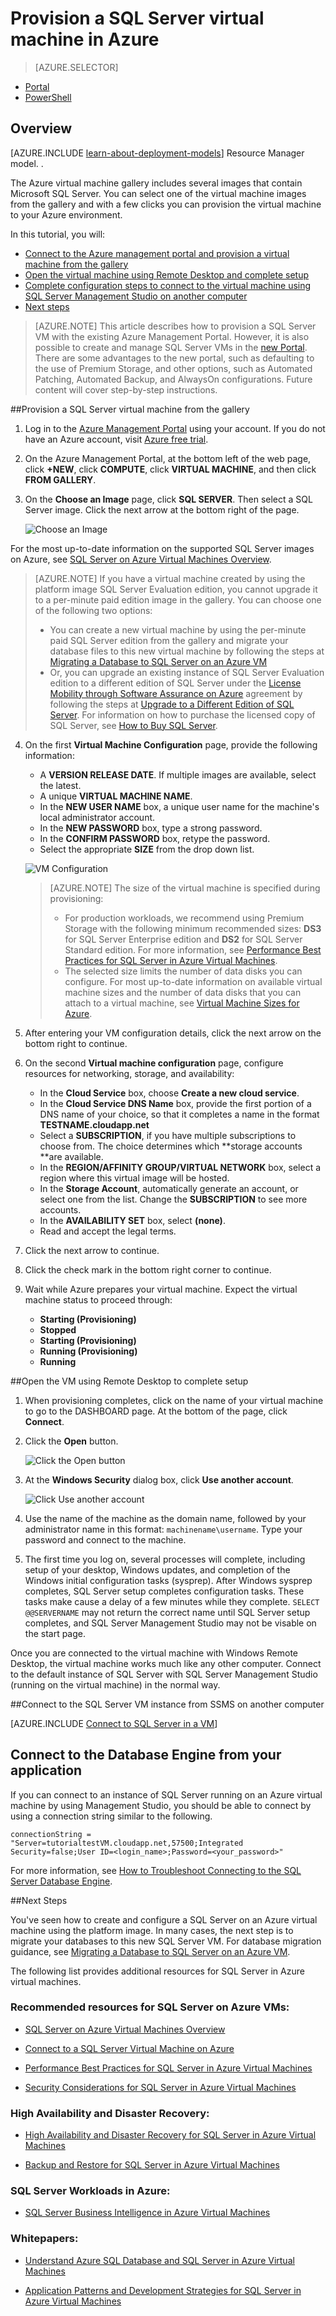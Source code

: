 <properties 
	pageTitle="Provision a SQL Server virtual machine | Microsoft Azure" 
	description="This tutorial teaches you how to create and configure a SQL Server VM on Azure." 
	services="virtual-machines" 
	documentationCenter="" 
	authors="rothja" 
	manager="jeffreyg" 
	editor="monicar"
	tags="azure-service-management"
	/>

<tags 
	ms.service="virtual-machines" 
	ms.workload="infrastructure-services" 
	ms.tgt_pltfrm="vm-windows-sql-server" 
	ms.devlang="na" 
	ms.topic="article" 
	ms.date="08/26/2015" 
	ms.author="jroth"/>

# Provision a SQL Server virtual machine in Azure

> [AZURE.SELECTOR]
- [Portal](virtual-machines-provision-sql-server.md)
- [PowerShell](virtual-machines-sql-server-create-vm-with-powershell.md)

## Overview

[AZURE.INCLUDE [learn-about-deployment-models](../../includes/learn-about-deployment-models-classic-include.md)] Resource Manager model.
. 

The Azure virtual machine gallery includes several images that contain Microsoft SQL Server. You can select one of the virtual machine images from the gallery and with a few clicks you can provision the virtual machine to your Azure environment.

In this tutorial, you will:

* [Connect to the Azure management portal and provision a virtual machine from the gallery](#Provision)
* [Open the virtual machine using Remote Desktop and complete setup](#RemoteDesktop)
* [Complete configuration steps to connect to the virtual machine using SQL Server Management Studio on another computer](#SSMS)
* [Next steps](#Optional)

>[AZURE.NOTE] This article describes how to provision a SQL Server VM with the existing Azure Management Portal. However, it is also possible to create and manage SQL Server VMs in the [new Portal](https://manage.windowsazure.com). There are some advantages to the new portal, such as defaulting to the use of Premium Storage, and other options, such as Automated Patching, Automated Backup, and AlwaysOn configurations. Future content will cover step-by-step instructions.

##<a id="Provision">Provision a SQL Server virtual machine from the gallery</a>

1. Log in to the [Azure Management Portal](http://manage.windowsazure.com) using your account. If you do not have an Azure account, visit [Azure free trial](http://azure.microsoft.com/pricing/free-trial/).

2. On the Azure Management Portal, at the bottom left of the web page, click **+NEW**, click **COMPUTE**, click **VIRTUAL MACHINE**, and then click **FROM GALLERY**.

3. On the **Choose an Image** page, click **SQL SERVER**. Then select a SQL Server image. Click the next arrow at the bottom right of the page. 

	![Choose an Image](./media/virtual-machines-provision-sql-server/choose-sql-vm.png)

For the most up-to-date information on the supported SQL Server images on Azure, see [SQL Server on Azure Virtual Machines Overview](virtual-machines-sql-server-infrastructure-services.md).

>[AZURE.NOTE] If you have a virtual machine created by using the platform image SQL Server Evaluation edition, you cannot upgrade it to a per-minute paid edition image in the gallery. You can choose one of the following two options:
>
> - You can create a new virtual machine by using the per-minute paid SQL Server edition from the gallery and migrate your database files to this new virtual machine by following the steps at [Migrating a Database to SQL Server on an Azure VM](virtual-machines-migrate-onpremises-database)
> - Or, you can upgrade an existing instance of SQL Server Evaluation edition to a different edition of SQL Server under the [License Mobility through Software Assurance on Azure](http://azure.microsoft.com/pricing/license-mobility/) agreement by following the steps at [Upgrade to a Different Edition of SQL Server](https://msdn.microsoft.com/library/cc707783.aspx). For information on how to purchase the licensed copy of SQL Server, see [How to Buy SQL Server](http://www.microsoft.com/sqlserver/get-sql-server/how-to-buy.aspx).

4. On the first **Virtual Machine Configuration** page, provide the following information:
	- A **VERSION RELEASE DATE**. If multiple images are available, select the latest.
	- A unique **VIRTUAL MACHINE NAME**.
	- In the **NEW USER NAME** box, a unique user name for the machine's local administrator account.
	- In the **NEW PASSWORD** box, type a strong password. 
	- In the **CONFIRM PASSWORD** box, retype the password.
	- Select the appropriate **SIZE** from the drop down list. 

	![VM Configuration](./media/virtual-machines-provision-sql-server/4VM-Config.png)

	>[AZURE.NOTE] The size of the virtual machine is specified during provisioning:
 	>
	> - For production workloads, we recommend using Premium Storage with the following minimum recommended sizes: **DS3** for SQL Server Enterprise edition and **DS2** for SQL Server Standard edition. For more information, see [Performance Best Practices for SQL Server in Azure Virtual Machines](virtual-machines-sql-server-performance-best-practices.md).
	> - The selected size limits the number of data disks you can configure. For most up-to-date information on available virtual machine sizes and the number of data disks that you can attach to a virtual machine, see [Virtual Machine Sizes for Azure](virtual-machines-size-specs.md).

5. After entering your VM configuration details, click the next arrow on the bottom right to continue.

5. On the second **Virtual machine configuration** page, configure resources for networking, storage, and availability:
	- In the **Cloud Service** box, choose **Create a new cloud service**.
	- In the **Cloud Service DNS Name** box, provide the first portion of a DNS name of your choice, so that it completes a name in the format **TESTNAME.cloudapp.net** 
	- Select a **SUBSCRIPTION**, if you have multiple subscriptions to choose from. The choice determines which **storage accounts **are available.
	- In the **REGION/AFFINITY GROUP/VIRTUAL NETWORK** box, select a region where this virtual image will be hosted.
	- In the **Storage Account**, automatically generate an account, or select one from the list. Change the **SUBSCRIPTION** to see more accounts. 
	- In the **AVAILABILITY SET** box, select **(none)**.
	- Read and accept the legal terms.
	

6. Click the next arrow to continue.


7. Click the check mark in the bottom right corner to continue.

8. Wait while Azure prepares your virtual machine. Expect the virtual machine status to proceed through:

	- **Starting (Provisioning)**
	- **Stopped**
	- **Starting (Provisioning)**
	- **Running (Provisioning)**
	- **Running**
	

##<a id="RemoteDesktop">Open the VM using Remote Desktop to complete setup</a>

1. When provisioning completes, click on the name of your virtual machine to go to the DASHBOARD page. At the bottom of the page, click **Connect**.

2. Click the **Open** button.

	![Click the Open button](./media/virtual-machines-provision-sql-server/click-open-to-connect.png)

3. At the **Windows Security** dialog box, click **Use another account**.

	![Click Use another account](./media/virtual-machines-provision-sql-server/credentials.png) 

4. Use the name of the machine as the domain name, followed by your administrator name in this format: `machinename\username`. Type your password and connect to the machine.

4. The first time you log on, several processes will complete, including setup of your desktop, Windows updates, and completion of the Windows initial configuration tasks (sysprep). After Windows sysprep completes, SQL Server setup  completes configuration tasks. These tasks make cause a delay of a few minutes while they complete. `SELECT @@SERVERNAME` may not return the correct name until SQL Server setup completes, and SQL Server Management Studio may not be visable on the start page.

Once you are connected to the virtual machine with Windows Remote Desktop, the virtual machine works much like any other computer. Connect to the default instance of SQL Server with SQL Server Management Studio (running on the virtual machine) in the normal way. 

##<a id="SSMS">Connect to the SQL Server VM instance from SSMS on another computer</a>

[AZURE.INCLUDE [Connect to SQL Server in a VM](../../includes/virtual-machines-sql-server-connection-steps.md)]

## <a id="cdea">Connect to the Database Engine from your application</a>

If you can connect to an instance of SQL Server running on an Azure virtual machine by using Management Studio, you should be able to connect by using a connection string similar to the following.

	connectionString = "Server=tutorialtestVM.cloudapp.net,57500;Integrated Security=false;User ID=<login_name>;Password=<your_password>"

For more information, see [How to Troubleshoot Connecting to the SQL Server Database Engine](http://social.technet.microsoft.com/wiki/contents/articles/how-to-troubleshoot-connecting-to-the-sql-server-database-engine.aspx).

##<a id="Optional">Next Steps</a>

You've seen how to create and configure a SQL Server on an Azure virtual machine using the platform image. In many cases, the next step is to migrate your databases to this new SQL Server VM. For database migration guidance, see [Migrating a Database to SQL Server on an Azure VM](virtual-machines-migrate-onpremises-database.md).

The following list provides additional resources for SQL Server in Azure virtual machines.

### Recommended resources for SQL Server on Azure VMs:
- [SQL Server on Azure Virtual Machines Overview](virtual-machines-sql-server-infrastructure-services.md)

- [Connect to a SQL Server Virtual Machine on Azure](virtual-machines-sql-server-connectivity.md)

- [Performance Best Practices for SQL Server in Azure Virtual Machines](virtual-machines-sql-server-performance-best-practices.md)

- [Security Considerations for SQL Server in Azure Virtual Machines](virtual-machines-sql-server-security-considerations.md)

### High Availability and Disaster Recovery:
- [High Availability and Disaster Recovery for SQL Server in Azure Virtual Machines](virtual-machines-sql-server-high-availability-and-disaster-recovery-solutions.md)

- [Backup and Restore for SQL Server in Azure Virtual Machines](virtual-machines-sql-server-backup-and-restore.md)

### SQL Server Workloads in Azure:
- [SQL Server Business Intelligence in Azure Virtual Machines](virtual-machines-sql-server-business-intelligence.md)

### Whitepapers:
- [Understand Azure SQL Database and SQL Server in Azure Virtual Machines](sql-database/data-management-azure-sql-database-and-sql-server-iaas.md)

- [Application Patterns and Development Strategies for SQL Server in Azure Virtual Machines](virtual-machines-sql-server-application-patterns-and-development-strategies.md)

